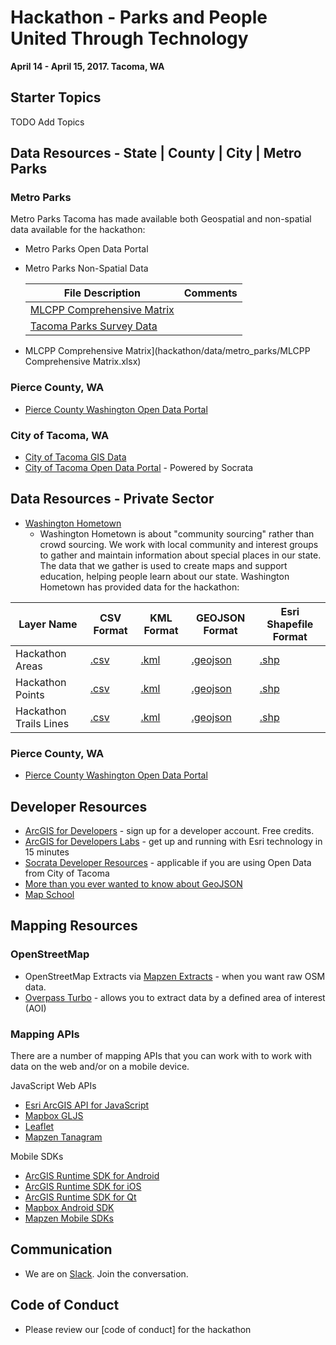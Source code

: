# Hackathon - Parks and People United Through Technology   
__April 14 - April 15, 2017. Tacoma, WA__

## Starter Topics 

TODO Add Topics

## Data Resources - State | County | City | Metro Parks

### Metro Parks
Metro Parks Tacoma has made available both Geospatial and non-spatial data available for the hackathon:

* Metro Parks Open Data Portal

* Metro Parks Non-Spatial Data

  |File Description   | Comments  |
  |---|---|
  |[MLCPP Comprehensive Matrix](https://github.com/MetroParksTacoma/hackathon/blob/master/data/metro_parks/MLCPP%20Comprehensive%20Matrix.xlsx)|   |
  | [Tacoma Parks Survey Data](https://github.com/MetroParksTacoma/hackathon/blob/master/data/metro_parks/TacomaParksSurvey%20Data%20for%20MLCPP.xlsx) |   |

* MLCPP Comprehensive Matrix](hackathon/data/metro_parks/MLCPP Comprehensive Matrix.xlsx)
### Pierce County, WA
* [Pierce County Washington Open Data Portal](http://gisdata-piercecowa.opendata.arcgis.com/)

### City of Tacoma, WA
* [City of Tacoma GIS Data](http://wspdsmap.ci.tacoma.wa.us/samples/disclaimer.asp?theOption=2)
* [City of Tacoma Open Data Portal](https://data.cityoftacoma.org/browse) - Powered by Socrata

## Data Resources - Private Sector

* [Washington Hometown](http://www.washingtonhometown.com/)
  - Washington Hometown is about "community sourcing" rather than crowd sourcing. We work with local community and interest groups to gather and maintain information about special places in our state. The data that we gather is used to create maps and support education, helping people learn about our state.  Washington Hometown has provided data for the hackathon:
  
  
| Layer Name  	|  CSV Format 	|  KML Format 	|  GEOJSON Format 	|  Esri Shapefile Format 	|
|---	|---	|---	|---	|---	|
| Hackathon Areas  	|  [.csv](data/washington_hometown/Hackathon_Areas.csv) 	|  [.kml](data/washington_hometown/Hackathon_Areas.kml) 	| [.geojson](data/washington_hometown/Hackathon_Areas.geojson)  	|   [.shp](data/washington_hometown/Hackathon_Areas.zip)	|
| Hackathon Points  	|  [.csv](data/washington_hometown/Hackathon_Points.csv) 	| [.kml](data/washington_hometown/Hackathon_Points.kml)  	|  [.geojson](data/washington_hometown/Hackathon_Points.geojson) 	|  [.shp](data/washington_hometown/Hackathon_Points.shp) 	|
| Hackathon Trails Lines  	|  [.csv](data/washington_hometown/HackathonTrails_Lines.csv) 	|  [.kml](data/washington_hometown/HackathonTrails_Lines.kml) 	|  [.geojson](data/washington_hometown/HackathonTrails_Lines.geojson) 	|  [.shp](data/washington_hometown/HackathonTrails_Lines.shp) 	|


### Pierce County, WA
* [Pierce County Washington Open Data Portal](http://gisdata-piercecowa.opendata.arcgis.com/)



## Developer Resources

* [ArcGIS for Developers](https://developers.arcgis.com/) - sign up for a developer account.  Free credits.
* [ArcGIS for Developers Labs](https://developers.arcgis.com/labs/) - get up and running with Esri technology in 15 minutes
* [Socrata Developer Resources](https://dev.socrata.com/) - applicable if you are using Open Data from City of Tacoma
* [More than you ever wanted to know about GeoJSON](http://www.macwright.org/2015/03/23/geojson-second-bite.html)
* [Map School](http://mapschool.io/)

## Mapping Resources

### OpenStreetMap

* OpenStreetMap Extracts via [Mapzen Extracts](https://mapzen.com/data/metro-extracts/) - when you want raw OSM data.
* [Overpass Turbo](https://overpass-turbo.eu/) - allows you to extract data by a defined area of interest (AOI)

### Mapping APIs

There are a number of mapping APIs that you can work with to work with data on the web and/or on a mobile device.

JavaScript Web APIs

* [Esri ArcGIS API for JavaScript](https://developers.arcgis.com/javascript/ "Esri JavaScript API")
* [Mapbox GLJS](https://www.mapbox.com/mapbox-gl-js/api/)
* [Leaflet](http://leafletjs.com/)
* [Mapzen Tanagram](https://mapzen.com/products/tangram/)

Mobile SDKs

* [ArcGIS Runtime SDK for Android](https://developers.arcgis.com/android/)
* [ArcGIS Runtime SDK for iOS](https://developers.arcgis.com/ios/)
* [ArcGIS Runtime SDK for Qt](https://developers.arcgis.com/qt/)
* [Mapbox Android SDK](https://www.mapbox.com/android-sdk/)
* [Mapzen Mobile SDKs](https://mapzen.com/projects/mobile/)


## Communication

* We are on [Slack](https://metroparkshackathon.slack.com).  Join the conversation.

## Code of Conduct

* Please review our [code of conduct] for the hackathon

